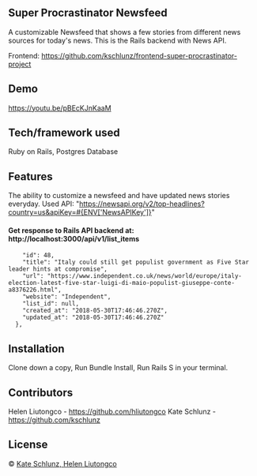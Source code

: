 ## Super Procrastinator Newsfeed
A customizable Newsfeed that shows a few stories from different news sources for today's news. This is the Rails backend with News API. 


Frontend: https://github.com/kschlunz/frontend-super-procrastinator-project

## Demo
https://youtu.be/pBEcKJnKaaM

## Tech/framework used
Ruby on Rails, Postgres Database


## Features
The ability to customize a newsfeed and have updated news stories everyday. Used API:  "https://newsapi.org/v2/top-headlines?country=us&apiKey=#{ENV['NewsAPIKey']}"

#### Get response to Rails API backend at: http://localhost:3000/api/v1/list_items

````
    "id": 48,
    "title": "Italy could still get populist government as Five Star leader hints at compromise",
    "url": "https://www.independent.co.uk/news/world/europe/italy-election-latest-five-star-luigi-di-maio-populist-giuseppe-conte-a8376226.html",
    "website": "Independent",
    "list_id": null,
    "created_at": "2018-05-30T17:46:46.270Z",
    "updated_at": "2018-05-30T17:46:46.270Z"
  },
````


## Installation
Clone down a copy, Run Bundle Install, Run Rails S in your terminal.

## Contributors
  Helen Liutongco - https://github.com/hliutongco
  Kate Schlunz - https://github.com/kschlunz

## License
© [Kate Schlunz, Helen Liutongco]()

